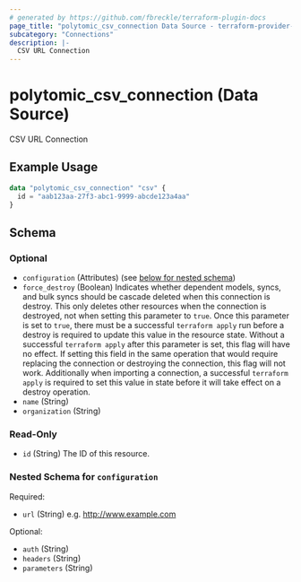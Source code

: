 ```yaml
---
# generated by https://github.com/fbreckle/terraform-plugin-docs
page_title: "polytomic_csv_connection Data Source - terraform-provider-polytomic"
subcategory: "Connections"
description: |-
  CSV URL Connection
---
```


# polytomic_csv_connection (Data Source)

CSV URL Connection

## Example Usage

```terraform
data "polytomic_csv_connection" "csv" {
  id = "aab123aa-27f3-abc1-9999-abcde123a4aa"
}
```

<!-- schema generated by tfplugindocs -->
## Schema

### Optional

- `configuration` (Attributes) (see [below for nested schema](#nestedatt--configuration))
- `force_destroy` (Boolean) Indicates whether dependent models, syncs, and bulk syncs should be cascade deleted when this connection is destroy. This only deletes other resources when the connection is destroyed, not when setting this parameter to `true`. Once this parameter is set to `true`, there must be a successful `terraform apply` run before a destroy is required to update this value in the resource state. Without a successful `terraform apply` after this parameter is set, this flag will have no effect. If setting this field in the same operation that would require replacing the connection or destroying the connection, this flag will not work. Additionally when importing a connection, a successful `terraform apply` is required to set this value in state before it will take effect on a destroy operation.
- `name` (String)
- `organization` (String)

### Read-Only

- `id` (String) The ID of this resource.

<a id="nestedatt--configuration"></a>
### Nested Schema for `configuration`

Required:

- `url` (String) e.g. http://www.example.com

Optional:

- `auth` (String)
- `headers` (String)
- `parameters` (String)


